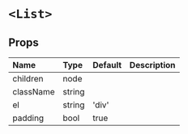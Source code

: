 `<List>`
========



Props
-----


| Name | Type | Default | Description |
|:-----|:-----|:-----|:-----|
| children | node |  |   |
| className | string |  |   |
| el | string | 'div' |   |
| padding | bool | true |   |
